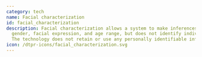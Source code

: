 ```yaml
---
category: tech
name: Facial characterization
id: facial_characterization
description: Facial characterization allows a system to make inferences such as
  gender, facial expression, and age range, but does not identify individuals.
  The technology does not retain or use any personally identifiable information.
icon: /dtpr-icons/facial_characterization.svg
---
```


